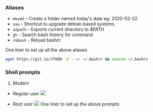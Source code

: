 ###  Aliases

* ```mkymd``` - Create a folder named today's date eg: 2020-02-22
* ```sau``` - Shortcut to upgrade debian based systems
* ```a2path``` - Exports current directory to $PATH
* ```gh``` - Search bash history for command
* ```rebash``` - Reload bashrc

One liner to set up all the above aliases

```bash
wget https://git.io/JfmO0 -O - >> ~/.bashrc && source ~/.bashrc
```
### Shell prompts
1) Modern 
* Regular user
![](https://i.imgur.com/V3taYed.png)

* Root user
![](https://i.imgur.com/MFYDfV1.png)
One liner to set up the above prompts



